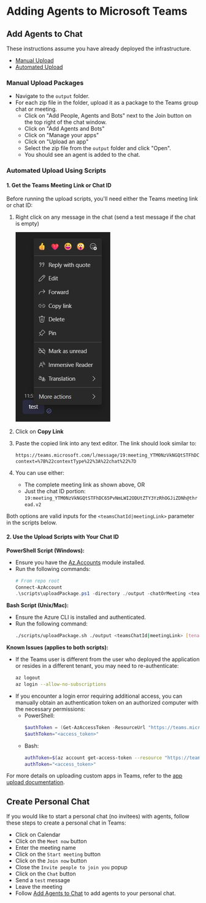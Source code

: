 # Adding Agents to Microsoft Teams

## Add Agents to Chat

These instructions assume you have already deployed the infrastructure.

- [Manual Upload](#manual-upload-packages)
- [Automated Upload](#automated-upload-using-scripts)

### Manual Upload Packages

- Navigate to the `output` folder.
- For each zip file in the folder, upload it as a package to the Teams group chat or meeting.
    - Click on "Add People, Agents and Bots" next to the Join button on the top right of the chat window.
    - Click on "Add Agents and Bots"
    - Click on "Manage your apps"
    - Click on "Upload an app"
    - Select the zip file from the `output` folder and click "Open".
    - You should see an agent is added to the chat.

### Automated Upload Using Scripts

#### 1. Get the Teams Meeting Link or Chat ID

Before running the upload scripts, you'll need either the Teams meeting link or chat ID:

1. Right click on any message in the chat (send a test message if the chat is empty)
    
    ![Copy message link in Teams](images/teams_copy_link.jpg "Copy message link in Teams")

2. Click on **Copy Link**
3. Paste the copied link into any text editor. The link should look similar to:
    ```
    https://teams.microsoft.com/l/message/19:meeting_YTM0NzVkNGQtSTFhDC65PvNmLWI2ODUtZTY3YzRhOGJiZDNh@thread.v2/1746471311429?context=%7B%22contextType%22%3A%22chat%22%7D
    ```

4. You can use either:
    - The complete meeting link as shown above, OR
    - Just the chat ID portion: `19:meeting_YTM0NzVkNGQtSTFhDC65PvNmLWI2ODUtZTY3YzRhOGJiZDNh@thread.v2`

Both options are valid inputs for the `<teamsChatId|meetingLink>` parameter in the scripts below.

#### 2. Use the Upload Scripts with Your Chat ID

**PowerShell Script (Windows):**
- Ensure you have the [Az.Accounts](https://learn.microsoft.com/en-us/powershell/module/az.accounts/?view=azps-13.4.0) module installed.
- Run the following commands:
    ```powershell
    # From repo root
    Connect-AzAccount
    .\scripts\uploadPackage.ps1 -directory ./output -chatOrMeeting <teamsChatId|meetingLink> [-tenantId <tenant-id>] 
    ```

**Bash Script (Unix/Mac):**
- Ensure the Azure CLI is installed and authenticated.
- Run the following command:
    ```sh
    ./scripts/uploadPackage.sh ./output <teamsChatId|meetingLink> [tenantId]
    ```

**Known Issues (applies to both scripts):**
- If the Teams user is different from the user who deployed the application or resides in a different tenant, you may need to re-authenticate:
    ```sh
    az logout
    az login --allow-no-subscriptions
    ```
- If you encounter a login error requiring additional access, you can manually obtain an authentication token on an authorized computer with the necessary permissions:
    - PowerShell:
        ```powershell
        $authToken = (Get-AzAccessToken -ResourceUrl "https://teams.microsoft.com" -Tenant $tenant).Token
        $authToken="<access_token>"
        ```
    - Bash:
        ```sh
        authToken=$(az account get-access-token --resource "https://teams.microsoft.com" --tenant "$tenantId" --query accessToken -o tsv)
        authToken="<access_token>"
        ```

For more details on uploading custom apps in Teams, refer to the [app upload documentation](https://learn.microsoft.com/en-us/microsoftteams/platform/concepts/deploy-and-publish/apps-upload).

## Create Personal Chat

If you would like to start a personal chat (no invitees) with agents, follow these steps to create a personal chat in Teams:
- Click on Calendar
- Click on the `Meet now` button
- Enter the meeting name
- Click on the `Start meeting` button
- Click on the `Join now` button
- Close the `Invite people to join you` popup
- Click on the `Chat` button
- Send a `test` message
- Leave the meeting
- Follow [Add Agents to Chat](#add-agents-to-chat) to add agents to your personal chat.